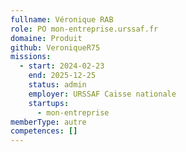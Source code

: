 ```yaml
---
fullname: Véronique RAB
role: PO mon-entreprise.urssaf.fr
domaine: Produit
github: VeroniqueR75
missions:
  - start: 2024-02-23
    end: 2025-12-25
    status: admin
    employer: URSSAF Caisse nationale
    startups:
      - mon-entreprise
memberType: autre
competences: []
---
```

